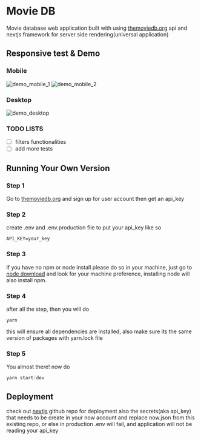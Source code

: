 # Movie DB
Movie database web application built with using [themoviedb.org](https://www.themoviedb.org/) api and nextjs framework for server side rendering(universal application)

## Responsive test & Demo

### Mobile
![demo_mobile_1](https://media.giphy.com/media/l7fPKbsBWfwaH7Eo2U/giphy.gif)
![demo_mobile_2](https://media.giphy.com/media/1fZpwvUHgkoEjL0dRc/giphy.gif)

### Desktop
![demo_desktop](https://media.giphy.com/media/oFyoUSGdwocUpwqIed/giphy.gif)

### TODO LISTS
- [ ] filters functionalities
- [ ] add more tests

## Running Your Own Version

### Step 1
Go to [themoviedb.org](https://www.themoviedb.org/) and sign up for user account then get an api_key

### Step 2
create .env and .env.production file to put your api_key like so

```
API_KEY=your_key
```

### Step 3
If you have no npm or node install please do so in your machine, just go to [node download](https://nodejs.org/en/download/) and look for your machine preference, installing node will also install npm.

### Step 4
after all the step, then you will do

```
yarn
```

this will ensure all dependencies are installed, also make sure its the same version of packages with yarn.lock file

### Step 5
You almost there! now do

```
yarn start:dev
```

## Deployment
check out [nextjs](https://github.com/zeit/next.js/) github repo for deployment also the secrets(aka api_key) that needs to be create in your now account and replace now.json from this existing repo, or else in production .env will fail, and application will not be reading your api_key
